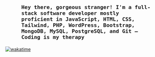 <h3 style="margin: 50px 50px 20px 50px" align="left">
        <samp>Hey there, gorgeous stranger! I'm a full-stack software developer mostly proficient in JavaScript, HTML, CSS, Tailwind, PHP, WordPress, Bootstrap, MongoDB, MySQL, PostgreSQL, and Git — Coding is my therapy
        </samp>
</h3>

[![wakatime](https://wakatime.com/badge/user/b759b98e-2d61-4b6f-b47c-f32e67da9e3a.svg?style=for-the-badge)](https://wakatime.com/@b759b98e-2d61-4b6f-b47c-f32e67da9e3a)